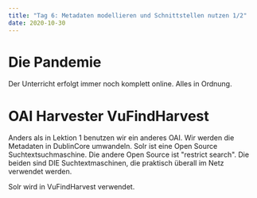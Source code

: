 ```yaml
---
title: "Tag 6: Metadaten modellieren und Schnittstellen nutzen 1/2"
date: 2020-10-30
---
```

# Die Pandemie
Der Unterricht erfolgt immer noch komplett online. Alles in Ordnung. 

# OAI Harvester VuFindHarvest 
Anders als in Lektion 1 benutzen wir ein anderes OAI. Wir werden die Metadaten in DublinCore umwandeln. 
Solr ist eine Open Source Suchtextsuchmaschine. Die andere Open Source ist "restrict search". Die beiden sind DIE Suchtextmaschinen, die praktisch überall im Netz verwendet werden. 

Solr wird in VuFindHarvest verwendet. 
